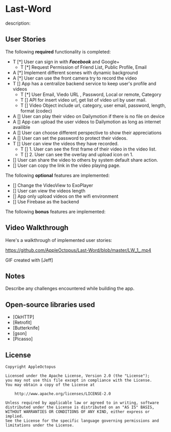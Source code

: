# Last-Word

description: 

## User Stories

The following **required** functionality is completed:

* T [*] User can sign in with ***Facebook*** and Google+ 
   * T [*] Request Permission of Friend List, Public Profile, Email
* A [*] Implement different scenes with dynamic background
* A [*] User can use the front camera try to record the video
* T [] App has a centralize backend service to keep user's profile and videos
   * T [*] User Email, Viedo URL , Password, Local or remote, Category
   * T [] API for insert video url, get list of video url by user mail.
   * T [] Video Object include url, category, user email, password, length, format (codec)
* A [] User can play their video on Dailymotion if there is no file on device
* A [] App can upload the user videos to Dailymotion as long as internet availible 
* A [] User can choose different perspective to show their appreciations 
* A [] User can set the password to protect their videos.
* T [] User can view the videos they have recorded.
   * T [] 1. User can see the first frame of their video in the video list.
   * T [] 2. User can see the overlay and upload icon on 1.
* [] User can share the video to others by system default share action.
* [] User can copy the link in the video playing page.

The following **optional** features are implemented:

* [] Change the VideoView to ExoPlayer 
* [] User can view the videos length
* [] App only upload videos on the wifi environment
* [] Use Firebase as the backend

The following **bonus** features are implemented:



## Video Walkthrough

Here's a walkthrough of implemented user stories:

https://github.com/AppleOctopus/Last-Word/blob/master/LW_1_.mp4

GIF created with [Jeff]

## Notes

Describe any challenges encountered while building the app.

## Open-source libraries used

- [OkHTTP]
- [Retrofit]
- [Butterknife]
- [gson]
- [Picasso]

## License

    Copyright AppleOctopus

    Licensed under the Apache License, Version 2.0 (the "License");
    you may not use this file except in compliance with the License.
    You may obtain a copy of the License at

        http://www.apache.org/licenses/LICENSE-2.0

    Unless required by applicable law or agreed to in writing, software
    distributed under the License is distributed on an "AS IS" BASIS,
    WITHOUT WARRANTIES OR CONDITIONS OF ANY KIND, either express or implied.
    See the License for the specific language governing permissions and
    limitations under the License.
